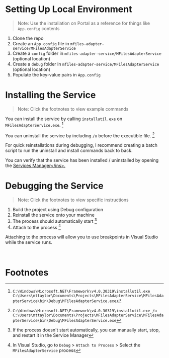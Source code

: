 # Setting Up Local Environment
> Note: Use the installation on Portal as a reference for things like `App.config` contents

1. Clone the repo 
2. Create an `App.config` file in `mfiles-adapter-service/MFilesAdapterService`
3. Create a `config` folder in `mfiles-adapter-service/MFilesAdapterService` (optional location)
4. Create a `debug` folder in `mfiles-adapter-service/MFilesAdapterService` (optional location)
5. Populate the key-value pairs in `App.config`

# Installing the Service
> Note: Click the footnotes to view example commands

You can install the service by calling `installutil.exe` on `MFilesAdapterService.exe`. [^1]

You can uninstall the service by including `/u` before the executible file. [^2]

For quick reinstallations during debugging, I recommend creating a batch script to run the uninstall and install commands back to back.

You can verify that the service has been installed / uninstalled by opening the <ins>[Services Manager]("https://www.thewindowsclub.com/open-windows-services")</ins>.

# Debugging the Service
> Note: Click the footnotes to view specific instructions

1. Build the project using Debug configuration
2. Reinstall the service onto your machine
3. The process should automatically start [^3]
4. Attach to the process [^4]

Attaching to the process will allow you to use breakpoints in Visual Studio while the service runs.

<br>

# Footnotes
[^1]: `C:\Windows\Microsoft.NET\Framework\v4.0.30319\installutil.exe C:\Users\mttaylor\Documents\Projects\MFilesAdapterService\MFilesAdapterService\bin\Debug\MFilesAdapterService.exe`
[^2]: `C:\Windows\Microsoft.NET\Framework\v4.0.30319\installutil.exe /u C:\Users\mttaylor\Documents\Projects\MFilesAdapterService\MFilesAdapterService\bin\Debug\MFilesAdapterService.exe`
[^3]: If the process doesn't start automatically, you can manually start, stop, and restart it in the Service Manager
[^4]: In Visual Studio, go to `Debug` > `Attach to Process` > Select the `MFilesAdapterService` process
